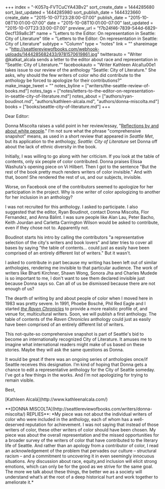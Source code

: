 +++
index = "-K057q-FVTCuCYA43Bv2"
sort_create_date = 1444285680
sort_last_updated = 1444285980
sort_publish_date = 1444323660
create_date = "2015-10-07T23:28:00-07:00"
publish_date = "2015-10-08T10:01:00-07:00"
date = "2015-10-08T10:01:00-07:00"
last_updated = "2015-10-07T23:33:00-07:00"
preview_url = "f7b24f46-7839-544d-6829-0ecf139a8c3f"
name = "Letters to the Editor: On representation in Seattle: City of Literature"
title = "Letters to the Editor: On representation in Seattle: City of Literature"
subtype = "Column"
type = "notes"
link = ""
shareimage = "http://seattlereviewofbooks.com/webhook-uploads/1444285682433/9781570619861.jpg"
twitterauto = "Writer @katkat_alcala sends a letter to the editor about race and representation in \"Seattle: City of Literature.\""
facebookauto = "Writer Kathleen Alcal\u00e1 takes issue to our review of the anthology \"Seattle: City of Literature.\" She asks, why should the few writers of color who did contribute to the anthology be forced to apologize for their contributions?"
make_image_tweet = ""
notes_byline = ["writers/the-seattle-review-of-books.md"]
notes_tags = ["notes/letters-to-the-editor-on-representation-in-seattle-city-of-literature.md"]
notes_about = ["authors/ryan-boudinot.md", "authors/kathleen-alcala.md", "authors/donna-miscolta.md"]
books = ["books/seattle-city-of-literature.md"]
+++
<p class="noindent">Dear Editor:</p>

Donna Miscolta raises a valid point in her review/essay, "[Reflections by and about white people](http://seattlereviewofbooks.com/reviews/reflections-by-and-about-white-people/)." I'm not sure what the phrase "comprehensive snapshot" means, as used in a short review that appeared in *Seattle Met*, but its application to the anthology, *Seattle: City of Literature* set Donna off about the lack of ethnic diversity in the book. 

Initially, I was willing to go along with her criticism.  If you look at the table of contents, only six people of color contributed. Donna praises Elissa Washuta's opening piece on Vi Hilbert. Then I got to the sentence "But the rest of the book pretty much renders writers of color invisible." And with that, boom! She rendered the rest of us, and our subjects, invisible.

Worse, on Facebook one of the contributors seemed to apologize for her participation in the project. Why is one writer of color apologizing to another for her inclusion in an anthology?

I was not recruited for this anthology. I asked to participate. I also suggested that the editor, Ryan Boudinot, contact Donna Miscolta, Flor Fernandez, and Anna Bálint. I was sure people like Alan Lau, Peter Bacho, Keith Jourdan and Carletta Carrington Wilson would be asked to contribute, even if they chose not to. Apparently not.

Boudinot starts his intro by calling the contributors "a representative selection of the city's writers and book lovers" and later tries to cover all bases by saying "the table of contents... could just as easily have been comprised of an entirely different list of writers." But it wasn't. 

I asked to contribute in part because my writing has been left out of similar anthologies, rendering me invisible to that particular audience. The work of writers like Bharti Kirchner, Shawn Wong, Sonora Jha and Charles Mudede is so important to me, I don't want to see them declared invisible just because Donna says so. Can all of us be dismissed because there are not enough of us? 

The dearth of writing by and about people of color when I moved here in 1983 was pretty severe. In 1991, Phoebe Bosché, Phil Red Eagle and I started [*the Raven Chronicles*](http://www.ravenchronicles.org/) to provide a more realistic profile of, and venue for, multicultural writers. Soon, we will publish a first anthology. The table of contents of the *Raven Chronicles* anthology could just as easily have been comprised of an entirely different list of writers.

This not-quite-so comprehensive snapshot is part of Seattle's bid to become an internationally recognized City of Literature. It amuses me to imagine what international readers might make of us based on these stories. Maybe they will ask the same questions as Donna. 

It would be great if there was an ongoing series of anthologies once/if Seattle receives this designation. I’m kind of hoping that Donna gets a chance to edit a representative anthology for the City of Seattle someday. I've got a few things in the works. And I'm not apologizing for trying to remain visible.

<p class="noindent">Best,</p>
[Kathleen Alcalá](http://www.kathleenalcala.com/)

<p class="noindent">**[DONNA MISCOLTA](http://seattlereviewofbooks.com/writers/donna-miscolta/) REPLIES**: *My piece was not about the individual writers of color who were included in the anthology, each of whom has a well-deserved reputation for achievement. I was not saying that instead of those writers of color, these other writers of color should have been chosen. My piece was about the overall representation and the missed opportunities for a broader survey of the writers of color that have contributed to the literary life of Seattle. And rather than an apology from a contributor of color, I read an acknowledgement of the problem that pervades our culture – structural racism – and a commitment to uncovering it in even seemingly innocuous situations. Any discussion about race, equity,and inclusion will elicit strong emotions, which can only be for the good as we strive for the same goal. The more we talk about these things, the better we as a society will understand what’s at the root of a deep historical hurt and work together to ameliorate it.*</p>